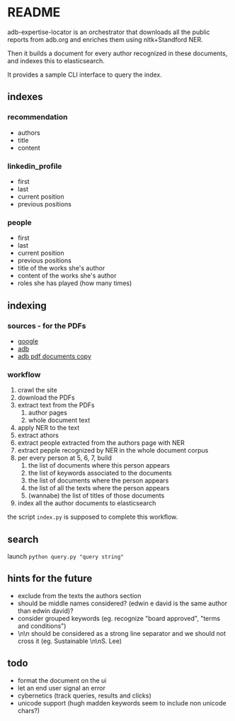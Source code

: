 # README

adb-expertise-locator is an orchestrator that downloads all the public reports from adb.org and enriches them using nltk+Standford NER.

Then it builds a document for every author recognized in these documents, and indexes this to elasticsearch.

It provides a sample CLI interface to query the index.

## indexes

### recommendation

- authors
- title
- content

### linkedin_profile

- first
- last
- current position
- previous positions

### people

- first
- last
- current position
- previous positions
- title of the works she's author
- content of the works she's author
- roles she has played (how many times)

## indexing

### sources - for the PDFs

- [google](https://github.com/MarioVilas/googlesearch)
- [adb](https://www.adb.org/projects/documents)
- [adb pdf documents copy](https://drive.google.com/drive/folders/1IL4YCK8-JqIf63KN4Wk7qb5nPCkDcyGD?usp=sharing)

### workflow

1. crawl the site
2. download the PDFs
3. extract text from the PDFs
   1. author pages
   2. whole document text
4. apply NER to the text
5. extract athors
6. extract people extracted from the authors page with NER
7. extract pepple recognized by NER in the whole document corpus
8. per every person at 5, 6, 7, build
   1. the list of documents where this person appears
   2. the list of keywords associated to the documents
   3. the list of documents where the person appears
   4. the list of all the texts where the person appears
   5. (wannabe) the list of titles of those documents
9. index all the author documents to elasticsearch

the script `index.py` is supposed to complete this workflow.

## search

launch `python query.py "query string"`

## hints for the future

- exclude from the texts the authors section
- should be middle names considered? (edwin e david is the same author than edwin david)?
- consider grouped keywords (eg. recognize "board approved", "terms and conditions")
- \n\n should be considered as a strong line separator and we should not cross it (eg. Sustainable \n\nS. Lee)

## todo

- format the document on the ui
- let an end user signal an error
- cybernetics (track queries, results and clicks)
- unicode support (hugh madden keywords seem to include non unicode chars?)
